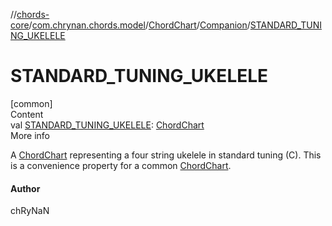//[chords-core](../../../../index.md)/[com.chrynan.chords.model](../../index.md)/[ChordChart](../index.md)/[Companion](index.md)/[STANDARD_TUNING_UKELELE](-s-t-a-n-d-a-r-d_-t-u-n-i-n-g_-u-k-e-l-e-l-e.md)



# STANDARD_TUNING_UKELELE  
[common]  
Content  
val [STANDARD_TUNING_UKELELE](-s-t-a-n-d-a-r-d_-t-u-n-i-n-g_-u-k-e-l-e-l-e.md): [ChordChart](../index.md)  
More info  


A [ChordChart](../index.md) representing a four string ukelele in standard tuning (C). This is a convenience property for a common [ChordChart](../index.md).



#### Author  


chRyNaN

  



